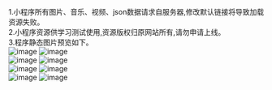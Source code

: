 1.小程序所有图片、音乐、视频、json数据请求自服务器,修改默认链接将导致加载资源失败。  
2.小程序资源供学习测试使用,资源版权归原网站所有,请勿申请上线。  
3.程序静态图片预览如下。  
![image](https://github.com/dong-can/yinyueping/raw/master/preview/1.png)
![image](https://github.com/dong-can/yinyueping/raw/master/preview/2.png)  
![image](https://github.com/dong-can/yinyueping/raw/master/preview/3.png)
![image](https://github.com/dong-can/yinyueping/raw/master/preview/4.png)  
![image](https://github.com/dong-can/yinyueping/raw/master/preview/5.png)
![image](https://github.com/dong-can/yinyueping/raw/master/preview/6.png)  
![image](https://github.com/dong-can/yinyueping/raw/master/preview/7.png)
![image](https://github.com/dong-can/yinyueping/raw/master/preview/8.png)  
